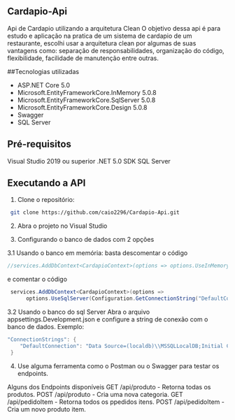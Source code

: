 ## Cardapio-Api
Api de Cardapio utilizando a arquitetura Clean
O objetivo dessa api é para estudo e aplicação na pratica de um sistema de cardapio de um restaurante, escolhi usar a arquitetura clean por algumas de suas vantagens como: separação de responsabilidades, organização do código, flexibilidade, facilidade de manutenção entre outras.

##Tecnologias utilizadas
- ASP.NET Core 5.0
- Microsoft.EntityFrameworkCore.InMemory 5.0.8
- Microsoft.EntityFrameworkCore.SqlServer 5.0.8
- Microsoft.EntityFrameworkCore.Design 5.0.8
- Swagger
- SQL Server

## Pré-requisitos
Visual Studio 2019 ou superior
.NET 5.0 SDK
SQL Server

## Executando a API
1. Clone o repositório:
```bash
 git clone https://github.com/caio2296/Cardapio-Api.git
 ```
2. Abra o projeto no Visual Studio

3. Configurando o banco de dados com 2 opções

3.1 Usando o banco em memória:
basta descomentar o código
```csharp
//services.AddDbContext<CardapioContext>(options => options.UseInMemoryDatabase("CardapioDb"));
```
e comentar o código
```csharp
 services.AddDbContext<CardapioContext>(options =>
      options.UseSqlServer(Configuration.GetConnectionString("DefaultConnection")));
```
3.2 Usando o banco do sql Server
Abra o arquivo appsettings.Development.json e configure a string de conexão com o banco de dados. Exemplo:
```swift
"ConnectionStrings": {
    "DefaultConnection": "Data Source=(localdb)\\MSSQLLocalDB;Initial Catalog=CardapioDb;Integrated Security=True;Connect Timeout=30;Encrypt=False;TrustServerCertificate=False;ApplicationIntent=ReadWrite;MultiSubnetFailover=False"
 }
```
4. Use alguma ferramenta como o Postman ou o Swagger para testar os endpoints.

Alguns dos Endpoints disponíveis GET /api/produto - Retorna todas os produtos. POST /api/produto - Cria uma nova categoria. GET /api/pedidoItem - Retorna todos os ppedidos itens. POST /api/pedidoItem - Cria um novo produto item.
